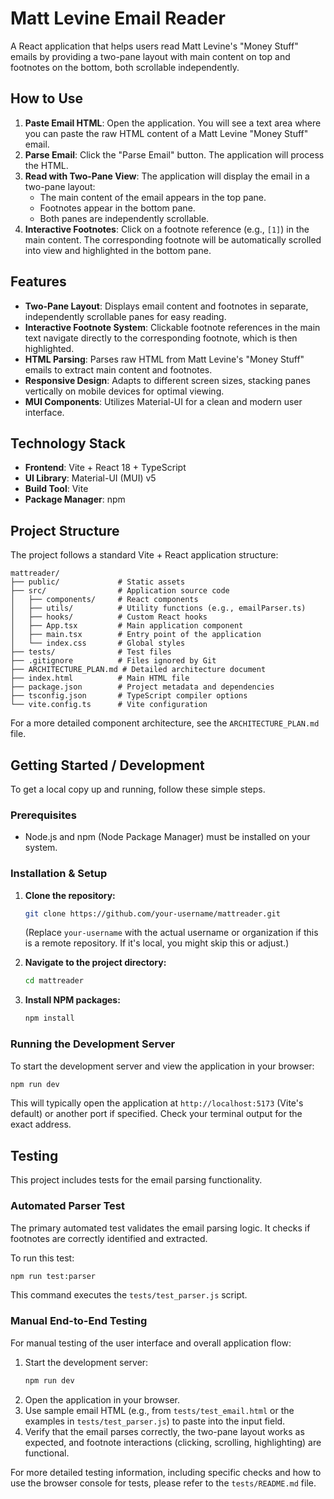 # Matt Levine Email Reader

A React application that helps users read Matt Levine's "Money Stuff" emails by providing a two-pane layout with main content on top and footnotes on the bottom, both scrollable independently.

## How to Use

1.  **Paste Email HTML**: Open the application. You will see a text area where you can paste the raw HTML content of a Matt Levine "Money Stuff" email.
2.  **Parse Email**: Click the "Parse Email" button. The application will process the HTML.
3.  **Read with Two-Pane View**: The application will display the email in a two-pane layout:
    *   The main content of the email appears in the top pane.
    *   Footnotes appear in the bottom pane.
    *   Both panes are independently scrollable.
4.  **Interactive Footnotes**: Click on a footnote reference (e.g., `[1]`) in the main content. The corresponding footnote will be automatically scrolled into view and highlighted in the bottom pane.

## Features

*   **Two-Pane Layout**: Displays email content and footnotes in separate, independently scrollable panes for easy reading.
*   **Interactive Footnote System**: Clickable footnote references in the main text navigate directly to the corresponding footnote, which is then highlighted.
*   **HTML Parsing**: Parses raw HTML from Matt Levine's "Money Stuff" emails to extract main content and footnotes.
*   **Responsive Design**: Adapts to different screen sizes, stacking panes vertically on mobile devices for optimal viewing.
*   **MUI Components**: Utilizes Material-UI for a clean and modern user interface.

## Technology Stack

*   **Frontend**: Vite + React 18 + TypeScript
*   **UI Library**: Material-UI (MUI) v5
*   **Build Tool**: Vite
*   **Package Manager**: npm

## Project Structure

The project follows a standard Vite + React application structure:

```
mattreader/
├── public/             # Static assets
├── src/                # Application source code
│   ├── components/     # React components
│   ├── utils/          # Utility functions (e.g., emailParser.ts)
│   ├── hooks/          # Custom React hooks
│   ├── App.tsx         # Main application component
│   ├── main.tsx        # Entry point of the application
│   └── index.css       # Global styles
├── tests/              # Test files
├── .gitignore          # Files ignored by Git
├── ARCHITECTURE_PLAN.md # Detailed architecture document
├── index.html          # Main HTML file
├── package.json        # Project metadata and dependencies
├── tsconfig.json       # TypeScript compiler options
└── vite.config.ts      # Vite configuration
```
For a more detailed component architecture, see the `ARCHITECTURE_PLAN.md` file.

## Getting Started / Development

To get a local copy up and running, follow these simple steps.

### Prerequisites

*   Node.js and npm (Node Package Manager) must be installed on your system.

### Installation & Setup

1.  **Clone the repository:**
    ```sh
    git clone https://github.com/your-username/mattreader.git 
    ```
    (Replace `your-username` with the actual username or organization if this is a remote repository. If it's local, you might skip this or adjust.)

2.  **Navigate to the project directory:**
    ```sh
    cd mattreader
    ```

3.  **Install NPM packages:**
    ```sh
    npm install
    ```

### Running the Development Server

To start the development server and view the application in your browser:

```sh
npm run dev
```

This will typically open the application at `http://localhost:5173` (Vite's default) or another port if specified. Check your terminal output for the exact address.

## Testing

This project includes tests for the email parsing functionality.

### Automated Parser Test

The primary automated test validates the email parsing logic. It checks if footnotes are correctly identified and extracted.

To run this test:
```sh
npm run test:parser
```
This command executes the `tests/test_parser.js` script.

### Manual End-to-End Testing

For manual testing of the user interface and overall application flow:

1.  Start the development server:
    ```sh
    npm run dev
    ```
2.  Open the application in your browser.
3.  Use sample email HTML (e.g., from `tests/test_email.html` or the examples in `tests/test_parser.js`) to paste into the input field.
4.  Verify that the email parses correctly, the two-pane layout works as expected, and footnote interactions (clicking, scrolling, highlighting) are functional.

For more detailed testing information, including specific checks and how to use the browser console for tests, please refer to the `tests/README.md` file.
